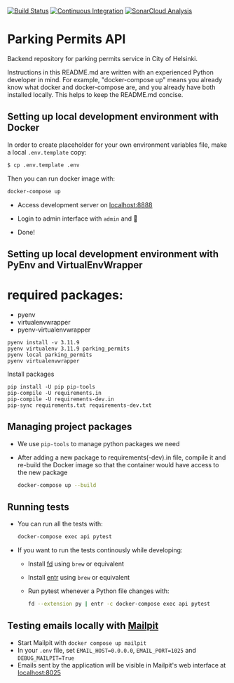 [![Build Status](https://dev.azure.com/City-of-Helsinki/pysakoinnin-verkkokauppa/_apis/build/status/parking-permits-backend%20Test?repoName=City-of-Helsinki%2Fparking-permits&branchName=develop)](https://dev.azure.com/City-of-Helsinki/pysakoinnin-verkkokauppa/_build/latest?definitionId=639&repoName=City-of-Helsinki%2Fparking-permits&branchName=develop)
[![Continuous Integration](https://github.com/City-of-Helsinki/parking-permits/actions/workflows/ci.yml/badge.svg)](https://github.com/City-of-Helsinki/parking-permits/actions/workflows/ci.yml)
[![SonarCloud Analysis](https://github.com/City-of-Helsinki/parking-permits/actions/workflows/analyze-code.yml/badge.svg)](https://github.com/City-of-Helsinki/parking-permits/actions/workflows/analyze-code.yml)

# Parking Permits API

Backend repository for parking permits service in City of Helsinki.

Instructions in this README.md are written with an experienced Python developer in mind. For example,
"docker-compose up" means you already know what docker and docker-compose are, and you already have both installed locally.
This helps to keep the README.md concise.

## Setting up local development environment with Docker

In order to create placeholder for your own environment variables file, make a local `.env.template` copy:

```bash
$ cp .env.template .env
```

Then you can run docker image with:

  ```bash
  docker-compose up
  ```

- Access development server on [localhost:8888](http://localhost:8888)

- Login to admin interface with `admin` and 🥥

- Done!

## Setting up local development environment with PyEnv and VirtualEnvWrapper

# required packages:
- pyenv
- virtualenvwrapper
- pyenv-virtualenvwrapper

```
pyenv install -v 3.11.9
pyenv virtualenv 3.11.9 parking_permits
pyenv local parking_permits
pyenv virtualenvwrapper
```

Install packages

```
pip install -U pip pip-tools
pip-compile -U requirements.in
pip-compile -U requirements-dev.in
pip-sync requirements.txt requirements-dev.txt
```


## Managing project packages

- We use `pip-tools` to manage python packages we need
- After adding a new package to requirements(-dev).in file, compile it and re-build the Docker image so that the container would have access to the new package

  ```bash
  docker-compose up --build
  ```

## Running tests

- You can run all the tests with:
  ```bash
  docker-compose exec api pytest
  ```
- If you want to run the tests continously while developing:

  - Install [fd](https://github.com/sharkdp/fd) using `brew` or equivalent
  - Install [entr](https://github.com/eradman/entr) using `brew` or equivalent
  - Run pytest whenever a Python file changes with:

    ```bash
    fd --extension py | entr -c docker-compose exec api pytest
    ```

## Testing emails locally with [Mailpit](https://github.com/axllent/mailpit)
- Start Mailpit with `docker compose up mailpit`
- In your `.env` file, set `EMAIL_HOST=0.0.0.0`, `EMAIL_PORT=1025` and `DEBUG_MAILPIT=True`
- Emails sent by the application will be visible in Mailpit's web interface at [localhost:8025](http://localhost:8025)
